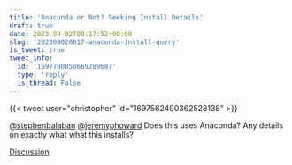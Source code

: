 ```yaml
---
title: 'Anaconda or Not? Seeking Install Details'
draft: true
date: 2023-09-02T08:17:52+00:00
slug: '202309020817-anaconda-install-query'
is_tweet: true
tweet_info:
  id: '1697780850669289687'
  type: 'reply'
  is_thread: False
---
```




{{< tweet user="christopher" id="1697562490362528138" >}}

[@stephenbalaban](https://x.com/stephenbalaban) [@jeremyphoward](https://x.com/jeremyphoward) Does this uses Anaconda? Any details on exactly what what this installs?

[Discussion](https://x.com/sytelus/status/1697780850669289687)
